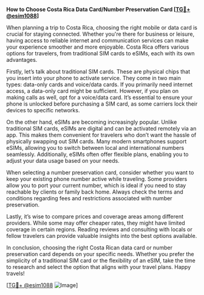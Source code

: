 **How to Choose Costa Rica Data Card/Number Preservation Card [[TG💪+ @esim1088](https://t.me/s/esim1088)]**

When planning a trip to Costa Rica, choosing the right mobile or data card is crucial for staying connected. Whether you're there for business or leisure, having access to reliable internet and communication services can make your experience smoother and more enjoyable. Costa Rica offers various options for travelers, from traditional SIM cards to eSIMs, each with its own advantages.

Firstly, let’s talk about traditional SIM cards. These are physical chips that you insert into your phone to activate service. They come in two main types: data-only cards and voice/data cards. If you primarily need internet access, a data-only card might be sufficient. However, if you plan on making calls as well, opt for a voice/data card. It’s essential to ensure your phone is unlocked before purchasing a SIM card, as some carriers lock their devices to specific networks.

On the other hand, eSIMs are becoming increasingly popular. Unlike traditional SIM cards, eSIMs are digital and can be activated remotely via an app. This makes them convenient for travelers who don’t want the hassle of physically swapping out SIM cards. Many modern smartphones support eSIMs, allowing you to switch between local and international numbers seamlessly. Additionally, eSIMs often offer flexible plans, enabling you to adjust your data usage based on your needs.

When selecting a number preservation card, consider whether you want to keep your existing phone number active while traveling. Some providers allow you to port your current number, which is ideal if you need to stay reachable by clients or family back home. Always check the terms and conditions regarding fees and restrictions associated with number preservation.

Lastly, it’s wise to compare prices and coverage areas among different providers. While some may offer cheaper rates, they might have limited coverage in certain regions. Reading reviews and consulting with locals or fellow travelers can provide valuable insights into the best options available.

In conclusion, choosing the right Costa Rican data card or number preservation card depends on your specific needs. Whether you prefer the simplicity of a traditional SIM card or the flexibility of an eSIM, take the time to research and select the option that aligns with your travel plans. Happy travels!

[[TG💪+ @esim1088](https://t.me/s/esim1088) ![Image](https://i.postimg.cc/Y0z9fWf4/image.png)]